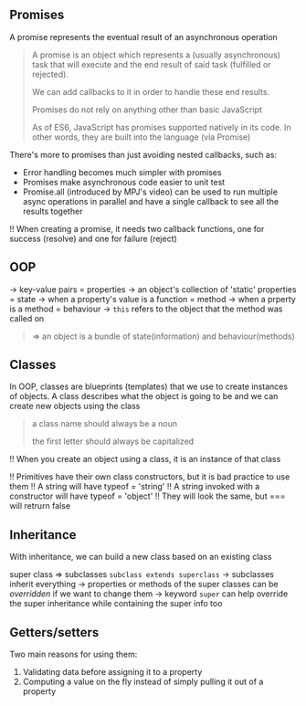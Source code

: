 ## Promises

A promise represents the eventual result of an asynchronous operation

>A promise is an object  which represents a (usually asynchronous) task that will execute and the end result of said task (fulfilled or rejected). 
>
>We can add callbacks to it in order to handle these end results.
>
>Promises do not rely on anything other than basic JavaScript
>
>As of ES6, JavaScript has promises supported natively in its code. In other words, they are built into the language (via Promise)

There's more to promises than just avoiding nested callbacks, such as:

* Error handling becomes much simpler with promises
* Promises make asynchronous code easier to unit test
* Promise.all (introduced by MPJ's video) can be used to run multiple async operations in parallel and have a single callback to see all the results together

!! When creating a promise, it needs two callback functions, one for success (resolve) and one for failure (reject)

## OOP

-> key-value pairs = properties
-> an object's collection of 'static' properties = state
-> when a property's value is a function = method
-> when a prperty is a method = behaviour
-> `this` refers to the object that the method was called on

>=> an object is a bundle of state(information) and behaviour(methods)

## Classes

In OOP, classes are blueprints (templates) that we use to create instances of objects. 
A class describes what the object is going to be and we can create new objects using the class

>a class name should always be a noun
>
>the first letter should always be capitalized

!! When you create an object using a class, it is an instance of that class

!! Primitives have their own class constructors, but it is bad practice to use them
  !! A string will have typeof = 'string'
  !! A string invoked with a constructor will have typeof = 'object'
  !! They will look the same, but === will retrurn false


## Inheritance

With inheritance, we can build a new class based on an existing class

super class => subclasses
`subclass extends superclass`
-> subclasses inherit everything
-> properties or methods of the super classes can be *overridden* if we want to change them
-> keyword `super` can help override the super inheritance while containing the super info too

## Getters/setters

Two main reasons for using them:
1. Validating data before assigning it to a property
2. Computing a value on the fly instead of simply pulling it out of a property
